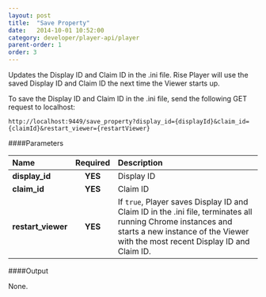 ```yaml
---
layout: post
title:  "Save Property"
date:   2014-10-01 10:52:00
category: developer/player-api/player
parent-order: 1
order: 3
---
```


Updates the Display ID and Claim ID in the .ini file. Rise Player will use the saved Display ID and Claim ID the next time the Viewer starts up.

To save the Display ID and Claim ID in the .ini file, send the following GET request to localhost:

`http://localhost:9449/save_property?display_id={displayId}&claim_id={claimId}&restart_viewer={restartViewer}`

####Parameters

| Name    | Required | Description |
|:--------|:--------:|:------------|
| **display_id**  |  **YES** | Display ID |
| **claim_id**  |  **YES** | Claim ID |
| **restart_viewer**  |  **YES** | If `true`, Player saves Display ID and Claim ID in the .ini file, terminates all running Chrome instances and starts a new instance of the Viewer with the most recent Display ID and Claim ID. |


####Output

None.